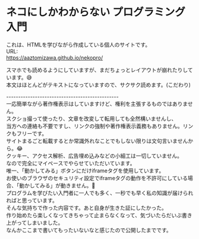 # ネコにしかわからない プログラミング入門

これは、HTMLを学びながら作成している個人のサイトです。<br>
URL:<br>
https://aaztomizawa.github.io/nekopro/

スマホでも読めるようにしていますが、まだちょっとレイアウトが崩れたりしています。😅<br>
本文はほとんどがテキストになっていますので、サクサク読めます。(こだわり)

-----------------------------------------------<br>
一応簡単ながら著作権表示はしていますけど、権利を主張するものではありません。<br>
スクショ撮って使ったり、文章を改変して転用しても全然構いませんし、<br>
当方への連絡も不要ですし、リンクの強制や著作権表示義務もありません。リンクもフリーです。<br>
サイトまるごと転載するとか常識外れなことでもしない限りは文句言いませんから。😂<br>
クッキー、アクセス解析、広告埋め込みなどの小細工は一切していません。<br>
なので完全にマイペースでやらせていただいています。<br>
唯一、「動かしてみる」ボタンにだけiframeタグを使用しています。<br>
お使いのブラウザのセキュリティ設定でiframeタグの動作を不許可にしている場合、「動かしてみる」が動きません。🤣<br>
プログラムを学びたい入門者に一人でも多く、一秒でも早く私の知識が届けられればと思っています。<br>
そんな気持ちで作った内容です。あと自身が生きた証にしたかった。<br>
作り始めたら楽しくなってきちゃって止まらなくなって、気づいたらだいぶ書き上がってしまいました。<br>
なんかここまで書いてもったいないなと感じたので公開したまでです。
